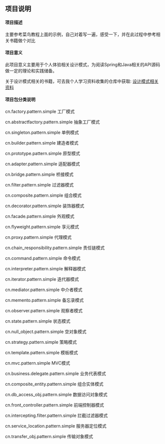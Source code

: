 ## 项目说明

#### 项目描述
主要参考菜鸟教程上面的示例，自己对着写一遍，感受一下，并在此过程中参考相关书籍做个对比


#### 项目意义

此项目意义主要用于个人体验相关设计模式，为阅读Spring和Java相关的API源码做一定的理论和实践储备。

关于设计模式相关的书籍，可去我个人学习资料收集的仓库中获取:
[设计模式相关资料](https://github.com/developers-youcong/Personal-Learning-Library/tree/master/%E8%AE%BE%E8%AE%A1%E6%A8%A1%E5%BC%8F)

#### 项目包分类说明

cn.factory.pattern.simple 工厂模式

cn.abstractfactory.pattern.simple 抽象工厂模式

cn.singleton.pattern.simple 单例模式

cn.builder.pattern.simple 建造者模式

cn.prototype.pattern.simple 原型模式

cn.adapter.pattern.simple 适配器模式

cn.bridge.pattern.simple 桥接模式

cn.filter.pattern.simple 过滤器模式

cn.composite.pattern.simple 组合模式

cn.decorator.pattern.simple 装饰器模式

cn.facade.pattern.simple 外观模式

cn.flyweight.pattern.simple 享元模式

cn.proxy.pattern.simple 代理模式

cn.chain_responsibility.pattern.simple 责任链模式

cn.command.pattern.simple 命令模式

cn.interpreter.pattern.simple 解释器模式

cn.iterator.pattern.simple 迭代器模式

cn.mediator.pattern.simple 中介者模式

cn.memento.pattern.simple 备忘录模式

cn.observer.pattern.simple 观察者模式

cn.state.pattern.simple 状态模式

cn.null_object.pattern.simple 空对象模式

cn.strategy.pattern.simple 策略模式

cn.template.pattern.simple 模板模式

cn.mvc.pattern.simple MVC模式

cn.business.delegate.pattern.simple 业务代表模式

cn.composite_entity.pattern.simple 组合实体模式

cn.db_access_obj.pattern.simple 数据访问对象模式

cn.front_controller.pattern.simple 前端控制器模式 

cn.intercepting.filter.pattern.simple 拦截过滤器模式

cn.service_location.pattern.simple 服务器定位模式

cn.transfer_obj.pattern.simple 传输对象模式

